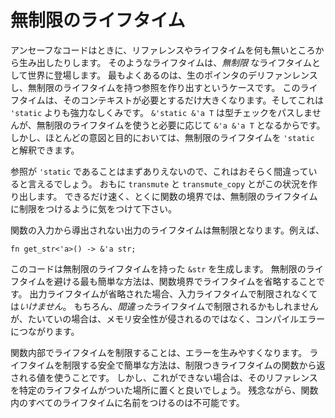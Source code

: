<!--
# Unbounded Lifetimes
-->

# 無制限のライフタイム

<!--
Unsafe code can often end up producing references or lifetimes out of thin air.
Such lifetimes come into the world as *unbounded*. The most common source of this
is dereferencing a raw pointer, which produces a reference with an unbounded lifetime.
Such a lifetime becomes as big as context demands. This is in fact more powerful
than simply becoming `'static`, because for instance `&'static &'a T`
will fail to typecheck, but the unbound lifetime will perfectly mold into
`&'a &'a T` as needed. However for most intents and purposes, such an unbounded
lifetime can be regarded as `'static`.
-->

アンセーフなコードはときに、リファレンスやライフタイムを何も無いところから生み出したりします。
そのようなライフタイムは、*無制限* なライフタイムとして世界に登場します。
最もよくあるのは、生のポインタのデリファンレンスし、無制限のライフタイムを持つ参照を作り出すというケースです。
このライフタイムは、そのコンテキストが必要とするだけ大きくなります。そしてこれは `'static` よりも強力なしくみです。
`&'static &'a T` は型チェックをパスしませんが、無制限のライフタイムを使うと必要に応じて `&'a &'a T` となるからです。
しかし、ほとんどの意図と目的においては、無制限のライフタイムを `'static` と解釈できます。

<!--
Almost no reference is `'static`, so this is probably wrong. `transmute` and
`transmute_copy` are the two other primary offenders. One should endeavor to
bound an unbounded lifetime as quickly as possible, especially across function
boundaries.
-->

参照が `'static` であることはまずありえないので、これはおそらく間違っていると言えるでしょう。
おもに `transmute` と `transmute_copy` とがこの状況を作り出します。
できるだけ速く、とくに関数の境界では、無制限のライフタイムに制限をつけるように気をつけて下さい。

<!--
Given a function, any output lifetimes that don't derive from inputs are
unbounded. For instance:
-->

関数の入力から導出されない出力のライフタイムは無制限となります。例えば、

```rust,ignore
fn get_str<'a>() -> &'a str;
```

<!--
will produce an `&str` with an unbounded lifetime. The easiest way to avoid
unbounded lifetimes is to use lifetime elision at the function boundary.
If an output lifetime is elided, then it *must* be bounded by an input lifetime.
Of course it might be bounded by the *wrong* lifetime, but this will usually
just cause a compiler error, rather than allow memory safety to be trivially
violated.
-->

このコードは無制限のライフタイムを持った `&str` を生成します。
無制限のライフタイムを避ける最も簡単な方法は、関数境界でライフタイムを省略することです。
出力ライフタイムが省略された場合、入力ライフタイムで制限されなくては*いけません*。
もちろん、*間違った*ライフタイムで制限されるかもしれませんが、たいていの場合は、メモリ安全性が侵されるのではなく、コンパイルエラーにつながります。

<!--
Within a function, bounding lifetimes is more error-prone. The safest and easiest
way to bound a lifetime is to return it from a function with a bound lifetime.
However if this is unacceptable, the reference can be placed in a location with
a specific lifetime. Unfortunately it's impossible to name all lifetimes involved
in a function.
-->

関数内部でライフタイムを制限することは、エラーを生みやすくなります。
ライフタイムを制限する安全で簡単な方法は、制限つきライフタイムの関数から返される値を使うことです。
しかし、これができない場合は、そのリファレンスを特定のライフタイムがついた場所に置くと良いでしょう。
残念ながら、関数内のすべてのライフタイムに名前をつけるのは不可能です。
